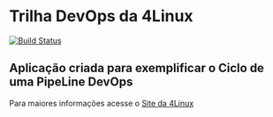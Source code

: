 # Trilha DevOps da 4Linux

<!-- Altere a Flag abaixo com sua URL do Travis -->
[![Build Status](https://travis-ci.org/a2cds/DevOpsLab-HelloWorld.svg?branch=master)](https://travis-ci.org/a2cds/DevOpsLab-HelloWorld)

## Aplicação criada para exemplificar o Ciclo de uma PipeLine DevOps


Para maiores informações acesse o [Site da 4Linux](https://www.4linux.com.br/cursos/devops)
